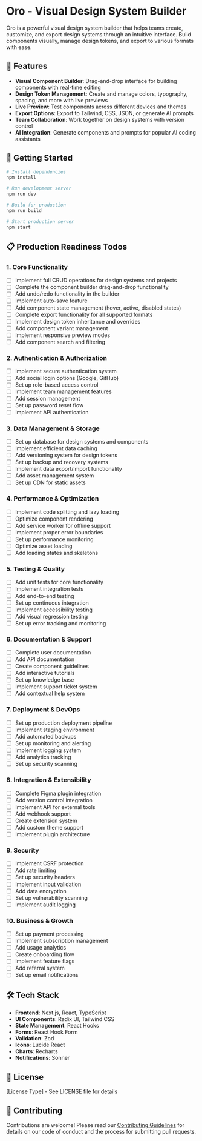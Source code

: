 # Oro - Visual Design System Builder

Oro is a powerful visual design system builder that helps teams create, customize, and export design systems through an intuitive interface. Build components visually, manage design tokens, and export to various formats with ease.

## 🌟 Features

- **Visual Component Builder**: Drag-and-drop interface for building components with real-time editing
- **Design Token Management**: Create and manage colors, typography, spacing, and more with live previews
- **Live Preview**: Test components across different devices and themes
- **Export Options**: Export to Tailwind, CSS, JSON, or generate AI prompts
- **Team Collaboration**: Work together on design systems with version control
- **AI Integration**: Generate components and prompts for popular AI coding assistants

## 🚀 Getting Started

```bash
# Install dependencies
npm install

# Run development server
npm run dev

# Build for production
npm run build

# Start production server
npm start
```

## 📋 Production Readiness Todos

### 1. Core Functionality
- [ ] Implement full CRUD operations for design systems and projects
- [ ] Complete the component builder drag-and-drop functionality
- [ ] Add undo/redo functionality in the builder
- [ ] Implement auto-save feature
- [ ] Add component state management (hover, active, disabled states)
- [ ] Complete export functionality for all supported formats
- [ ] Implement design token inheritance and overrides
- [ ] Add component variant management
- [ ] Implement responsive preview modes
- [ ] Add component search and filtering

### 2. Authentication & Authorization
- [ ] Implement secure authentication system
- [ ] Add social login options (Google, GitHub)
- [ ] Set up role-based access control
- [ ] Implement team management features
- [ ] Add session management
- [ ] Set up password reset flow
- [ ] Implement API authentication

### 3. Data Management & Storage
- [ ] Set up database for design systems and components
- [ ] Implement efficient data caching
- [ ] Add versioning system for design tokens
- [ ] Set up backup and recovery systems
- [ ] Implement data export/import functionality
- [ ] Add asset management system
- [ ] Set up CDN for static assets

### 4. Performance & Optimization
- [ ] Implement code splitting and lazy loading
- [ ] Optimize component rendering
- [ ] Add service worker for offline support
- [ ] Implement proper error boundaries
- [ ] Set up performance monitoring
- [ ] Optimize asset loading
- [ ] Add loading states and skeletons

### 5. Testing & Quality
- [ ] Add unit tests for core functionality
- [ ] Implement integration tests
- [ ] Add end-to-end testing
- [ ] Set up continuous integration
- [ ] Implement accessibility testing
- [ ] Add visual regression testing
- [ ] Set up error tracking and monitoring

### 6. Documentation & Support
- [ ] Complete user documentation
- [ ] Add API documentation
- [ ] Create component guidelines
- [ ] Add interactive tutorials
- [ ] Set up knowledge base
- [ ] Implement support ticket system
- [ ] Add contextual help system

### 7. Deployment & DevOps
- [ ] Set up production deployment pipeline
- [ ] Implement staging environment
- [ ] Add automated backups
- [ ] Set up monitoring and alerting
- [ ] Implement logging system
- [ ] Add analytics tracking
- [ ] Set up security scanning

### 8. Integration & Extensibility
- [ ] Complete Figma plugin integration
- [ ] Add version control integration
- [ ] Implement API for external tools
- [ ] Add webhook support
- [ ] Create extension system
- [ ] Add custom theme support
- [ ] Implement plugin architecture

### 9. Security
- [ ] Implement CSRF protection
- [ ] Add rate limiting
- [ ] Set up security headers
- [ ] Implement input validation
- [ ] Add data encryption
- [ ] Set up vulnerability scanning
- [ ] Implement audit logging

### 10. Business & Growth
- [ ] Set up payment processing
- [ ] Implement subscription management
- [ ] Add usage analytics
- [ ] Create onboarding flow
- [ ] Implement feature flags
- [ ] Add referral system
- [ ] Set up email notifications

## 🛠️ Tech Stack

- **Frontend**: Next.js, React, TypeScript
- **UI Components**: Radix UI, Tailwind CSS
- **State Management**: React Hooks
- **Forms**: React Hook Form
- **Validation**: Zod
- **Icons**: Lucide React
- **Charts**: Recharts
- **Notifications**: Sonner

## 📄 License

[License Type] - See LICENSE file for details

## 🤝 Contributing

Contributions are welcome! Please read our [Contributing Guidelines](CONTRIBUTING.md) for details on our code of conduct and the process for submitting pull requests.

